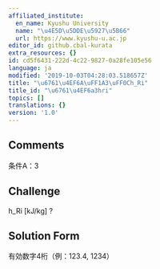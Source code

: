 ```yaml
---
affiliated_institute:
  en_name: Kyushu University
  name: "\u4E5D\u5DDE\u5927\u5B66"
  url: https://www.kyushu-u.ac.jp
editor_id: github.cbal-kurata
extra_resources: {}
id: cd5f6431-222d-4c22-9827-0a28fe105e56
language: ja
modified: '2019-10-03T04:28:03.518657Z'
title: "\u6761\u4EF6A\uFF1A3\uFF0Ch_Ri"
title_id: "\u6761\u4EF6a3hri"
topics: []
translations: {}
version: '1.0'
---
```


## Comments
条件A：3

## Challenge
h_Ri [kJ/kg] ?

## Solution Form
有効数字4桁（例：123.4,  1234）




